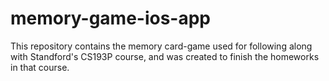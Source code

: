 # memory-game-ios-app

This repository contains the memory card-game used for following along with Standford's CS193P course, and was created to finish the homeworks in that course.
